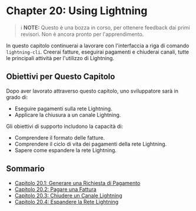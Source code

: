 # Chapter 20: Using Lightning

> :information_source: **NOTE:** Questo è una bozza in corso, per ottenere feedback dai primi revisori. Non è ancora pronto per l'apprendimento.

In questo capitolo continuerai a lavorare con l'interfaccia a riga di comando `lightning-cli`. Creerai fatture, eseguirai pagamenti e chiuderai canali, tutte le principali attività per l'utilizzo di Lightning.

## Obiettivi per Questo Capitolo

Dopo aver lavorato attraverso questo capitolo, uno sviluppatore sarà in grado di:

   * Eseguire pagamenti sulla rete Lightning.
   * Applicare la chiusura a un canale Lightning.
   
Gli obiettivi di supporto includono la capacità di:

   * Comprendere il formato delle fatture.
   * Comprendere il ciclo di vita dei pagamenti della rete Lightning.
   * Sapere come espandere la rete Lightning.
   
## Sommario

   * [Capitolo 20.1: Generare una Richiesta di Pagamento](20_1_Generare_una_Richiesta_di_Pagamento.md)
   * [Capitolo 20.2: Pagare una Fattura](20_2_Pagare_una_Fattura.md)
   * [Capitolo 20.3: Chiudere un Canale Lightning](20_3_Chiudere_un_Canale_Lightning.md)
   * [Capitolo 20.4: Espandere la Rete Lightning](20_4_Espandere_la_Rete_Lightning.md)
